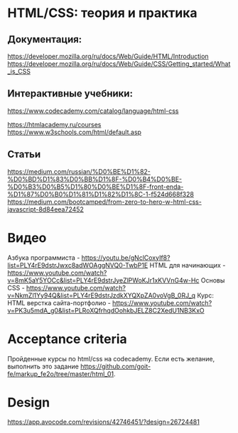 # HTML/CSS: теория и практика

## Документация:
https://developer.mozilla.org/ru/docs/Web/Guide/HTML/Introduction
https://developer.mozilla.org/ru/docs/Web/Guide/CSS/Getting_started/What_is_CSS

## Интерактивные учебники:
https://www.codecademy.com/catalog/language/html-css

https://htmlacademy.ru/courses
https://www.w3schools.com/html/default.asp

## Статьи
https://medium.com/russian/%D0%BE%D1%82-%D0%BD%D1%83%D0%BB%D1%8F-%D0%B4%D0%BE-%D0%B3%D0%B5%D1%80%D0%BE%D1%8F-front-enda-%D1%87%D0%B0%D1%81%D1%82%D1%8C-1-f524d668f328
https://medium.com/bootcamped/from-zero-to-hero-w-html-css-javascript-8d84eea72452

# Видео
Азбука программиста - https://youtu.be/gNclCoxyIf8?list=PLY4rE9dstrJwxc8adWOAggNVQ0-TwbP1E
HTML для начинающих - https://www.youtube.com/watch?v=8mK5aY5YOCc&list=PLY4rE9dstrJyeZlPWoKJr1xKVVnG4w-Hc
Основы CSS - https://www.youtube.com/watch?v=NkmZl1Yy94Q&list=PLY4rE9dstrJzdkXYQXpZA0voVgB_0RJ_q
Курс: HTML верстка сайта-портфолио - https://www.youtube.com/watch?v=PK3u5mdA_g0&list=PLRoXQfrhqdOohkbJELZ8C2XedU1NB3KxO

# Acceptance criteria
Пройденные курсы по html/css на codecademy.
Если есть желание, выполнить это задание https://github.com/goit-fe/markup_fe2o/tree/master/html_01.

# Design
https://app.avocode.com/revisions/42746451/?design=26724481

